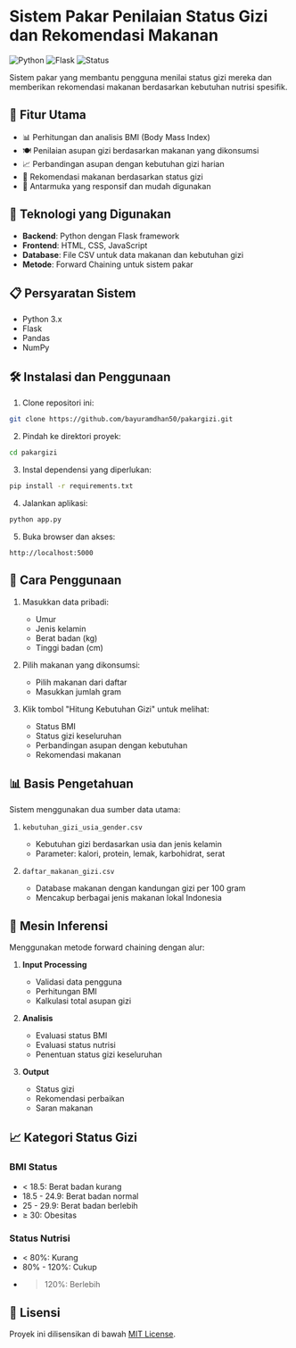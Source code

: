 # Sistem Pakar Penilaian Status Gizi dan Rekomendasi Makanan

![Python](https://img.shields.io/badge/Python-3.x-blue.svg)
![Flask](https://img.shields.io/badge/Flask-2.x-green.svg)
![Status](https://img.shields.io/badge/Status-Active-success.svg)

Sistem pakar yang membantu pengguna menilai status gizi mereka dan memberikan rekomendasi makanan berdasarkan kebutuhan nutrisi spesifik.

## 🌟 Fitur Utama

- 📊 Perhitungan dan analisis BMI (Body Mass Index)
- 🍽️ Penilaian asupan gizi berdasarkan makanan yang dikonsumsi
- 📈 Perbandingan asupan dengan kebutuhan gizi harian
- 🎯 Rekomendasi makanan berdasarkan status gizi
- 📱 Antarmuka yang responsif dan mudah digunakan

## 🚀 Teknologi yang Digunakan

- **Backend**: Python dengan Flask framework
- **Frontend**: HTML, CSS, JavaScript
- **Database**: File CSV untuk data makanan dan kebutuhan gizi
- **Metode**: Forward Chaining untuk sistem pakar

## 📋 Persyaratan Sistem

- Python 3.x
- Flask
- Pandas
- NumPy

## 🛠️ Instalasi dan Penggunaan

1. Clone repositori ini:
```bash
git clone https://github.com/bayuramdhan50/pakargizi.git
```

2. Pindah ke direktori proyek:
```bash
cd pakargizi
```

3. Instal dependensi yang diperlukan:
```bash
pip install -r requirements.txt
```

4. Jalankan aplikasi:
```bash
python app.py
```

5. Buka browser dan akses:
```
http://localhost:5000
```

## 📖 Cara Penggunaan

1. Masukkan data pribadi:
   - Umur
   - Jenis kelamin
   - Berat badan (kg)
   - Tinggi badan (cm)

2. Pilih makanan yang dikonsumsi:
   - Pilih makanan dari daftar
   - Masukkan jumlah gram

3. Klik tombol "Hitung Kebutuhan Gizi" untuk melihat:
   - Status BMI
   - Status gizi keseluruhan
   - Perbandingan asupan dengan kebutuhan
   - Rekomendasi makanan

## 📊 Basis Pengetahuan

Sistem menggunakan dua sumber data utama:

1. `kebutuhan_gizi_usia_gender.csv`
   - Kebutuhan gizi berdasarkan usia dan jenis kelamin
   - Parameter: kalori, protein, lemak, karbohidrat, serat

2. `daftar_makanan_gizi.csv`
   - Database makanan dengan kandungan gizi per 100 gram
   - Mencakup berbagai jenis makanan lokal Indonesia

## 🧠 Mesin Inferensi

Menggunakan metode forward chaining dengan alur:

1. **Input Processing**
   - Validasi data pengguna
   - Perhitungan BMI
   - Kalkulasi total asupan gizi

2. **Analisis**
   - Evaluasi status BMI
   - Evaluasi status nutrisi
   - Penentuan status gizi keseluruhan

3. **Output**
   - Status gizi
   - Rekomendasi perbaikan
   - Saran makanan

## 📈 Kategori Status Gizi

### BMI Status
- < 18.5: Berat badan kurang
- 18.5 - 24.9: Berat badan normal
- 25 - 29.9: Berat badan berlebih
- ≥ 30: Obesitas

### Status Nutrisi
- < 80%: Kurang
- 80% - 120%: Cukup
- > 120%: Berlebih

## 📝 Lisensi

Proyek ini dilisensikan di bawah [MIT License](LICENSE).
